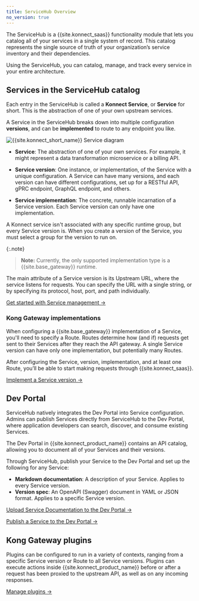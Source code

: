 ```yaml
---
title: ServiceHub Overview
no_version: true
---
```


The ServiceHub is a {{site.konnect_saas}} functionality module that
lets you catalog all of your services in a single system of record. This
catalog represents the single source of truth of your organization’s service
inventory and their dependencies.

Using the ServiceHub, you can catalog, manage, and track every service in your
entire architecture.

## Services in the ServiceHub catalog

Each entry in the ServiceHub is called a **Konnect Service**, or **Service**
for short. This is the abstraction of one of your own upstream services.

A Service in the ServiceHub breaks down into multiple
configuration **versions**, and can be **implemented** to route to any
endpoint you like.

![{{site.konnect_short_name}} Service diagram](/assets/images/docs/konnect/konnect-services-diagram.png)

* **Service**: The abstraction of one of
your own services. For example, it might represent a data
transformation microservice or a billing API.

* **Service version**: One instance, or implementation, of the
Service with a unique configuration. A Service can have many versions,
and each version can have different configurations, set up for a RESTful API,
gPRC endpoint, GraphQL endpoint, and others.

* **Service implementation**: The concrete, runnable incarnation of a Service
version. Each Service version can only have one implementation.

A Konnect service isn't associated with any specific runtime group, but every
Service version is. When you create a version of the Service, you must select a
group for the version to run on.

{:.note}
> **Note:** Currently, the only supported implementation type is a
{{site.base_gateway}} runtime.

The main attribute of a Service version is its Upstream URL, where the service
listens for requests. You can specify the URL with a single string, or by
specifying its protocol, host, port, and path individually.

[Get started with Service management &rarr;](/konnect/configure/servicehub/manage-services)

### Kong Gateway implementations

When configuring a {{site.base_gateway}} implementation of a Service, you'll
need to specify a Route. Routes determine how (and if) requests get sent to
their Services after they reach the API gateway. A single Service version
can have only one implementation, but potentially many Routes.

After configuring the Service, version, implementation, and at least one Route,
you’ll be able to start making requests through {{site.konnect_saas}}.

[Implement a Service version &rarr;](/konnect/configure/servicehub/manage-services/#implement-service-version)

## Dev Portal

ServiceHub natively integrates the Dev Portal into Service configuration.
Admins can publish Services directly from ServiceHub to the Dev Portal, where
application developers can search, discover, and consume existing Services.

The Dev Portal in {{site.konnect_product_name}} contains an API catalog,
allowing you to document all of your Services and their versions.

Through ServiceHub, publish your Service to the Dev Portal and set up
the following for any Service:
* **Markdown documentation**: A description of your Service. Applies to every
Service version.
* **Version spec**: An OpenAPI (Swagger) document in YAML or JSON format.
Applies to a specific Service version.

[Upload Service Documentation to the Dev Portal &rarr;](/konnect/dev-portal/service-documentation)

[Publish a Service to the Dev Portal &rarr;](/konnect/dev-portal/publish)

## Kong Gateway plugins

Plugins can be configured to run in a variety of contexts,
ranging from a specific Service version or Route to all Service versions. Plugins
can execute actions inside {{site.konnect_product_name}} before or after a request
has been proxied to the upstream API, as well as on any incoming responses.

[Manage plugins &rarr;](/konnect/configure/servicehub/plugins/)
